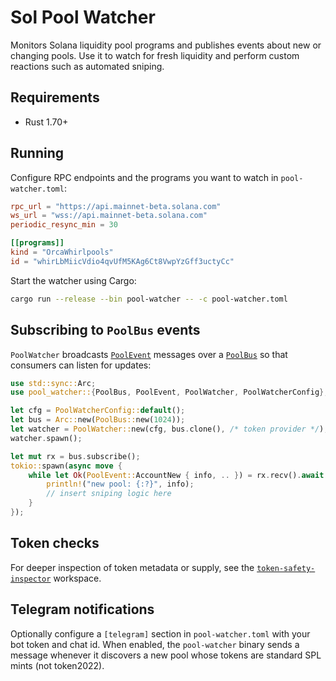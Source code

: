 # Sol Pool Watcher

Monitors Solana liquidity pool programs and publishes events about new or changing pools. Use it to watch for fresh liquidity and perform custom reactions such as automated sniping.

## Requirements
- Rust 1.70+

## Running

Configure RPC endpoints and the programs you want to watch in `pool-watcher.toml`:

```toml
rpc_url = "https://api.mainnet-beta.solana.com"
ws_url = "wss://api.mainnet-beta.solana.com"
periodic_resync_min = 30

[[programs]]
kind = "OrcaWhirlpools"
id = "whirLbMiicVdio4qvUfM5KAg6Ct8VwpYzGff3uctyCc"
```

Start the watcher using Cargo:

```bash
cargo run --release --bin pool-watcher -- -c pool-watcher.toml
```

## Subscribing to `PoolBus` events

`PoolWatcher` broadcasts [`PoolEvent`](src/types.rs) messages over a [`PoolBus`](src/bus.rs) so that consumers can listen for updates:

```rust
use std::sync::Arc;
use pool_watcher::{PoolBus, PoolEvent, PoolWatcher, PoolWatcherConfig};

let cfg = PoolWatcherConfig::default();
let bus = Arc::new(PoolBus::new(1024));
let watcher = PoolWatcher::new(cfg, bus.clone(), /* token provider */);
watcher.spawn();

let mut rx = bus.subscribe();
tokio::spawn(async move {
    while let Ok(PoolEvent::AccountNew { info, .. }) = rx.recv().await {
        println!("new pool: {:?}", info);
        // insert sniping logic here
    }
});
```

## Token checks

For deeper inspection of token metadata or supply, see the [`token-safety-inspector`](token-safety-inspector) workspace.

## Telegram notifications

Optionally configure a `[telegram]` section in `pool-watcher.toml` with your bot token and chat id. When enabled, the `pool-watcher`
binary sends a message whenever it discovers a new pool whose tokens are standard SPL mints (not token2022).

